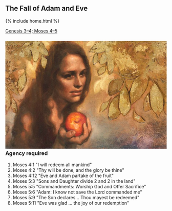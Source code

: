 ## The Fall of Adam and Eve

{% include home.html %}

[Genesis 3–4; Moses 4–5](https://abn.churchofjesuschrist.org/study/manual/come-follow-me-for-sunday-school-old-testament-2022/03?lang=eng)

### ![creation](/docs/assets/images/Eve.jpeg) Agency required
1. Moses 4:1 "I will redeem all mankind"
2. Moses 4:2 "Thy will be done, and the glory be thine"
3. Moses 4:12 "Eve and Adam partake of the fruit"
4. Moses 5:3 "Sons and Daughter divide 2 and 2 in the land"
5. Moses 5:5 "Commandments: Worship God and Offer Sacrifice"
6. Moses 5:6 "Adam: I know not save the Lord commanded me"
7. Moses 5:9 "The Son declares... Thou mayest be redeemed"
8. Moses 5:11 "Eve was glad ... the joy of our redemption"